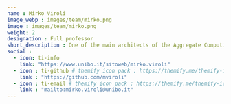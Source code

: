 ```yaml
---
name : Mirko Viroli
image_webp : images/team/mirko.png
image : images/team/mirko.png
weight: 2
designation : Full professor
short_description : One of the main architects of the Aggregate Computing paradigm, his main focus is around programming models/languages, software engineering, and connection with distributed artificial intelligence
social :
  - icon: ti-info
    link: "https://www.unibo.it/sitoweb/mirko.viroli"
  - icon : ti-github # themify icon pack : https://themify.me/themify-icons
    link : "https://github.com/mviroli"
  - icon : ti-email # themify icon pack : https://themify.me/themify-icons
    link : "mailto:mirko.viroli@unibo.it"
---
```

